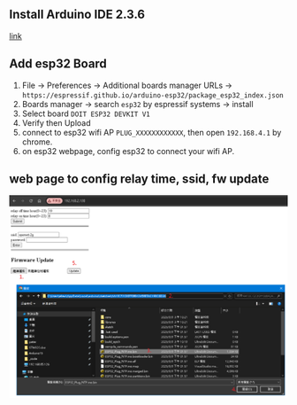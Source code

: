 ## Install Arduino IDE 2.3.6
[link](https://www.arduino.cc/en/software/)  

## Add esp32 Board
1. File -> Preferences -> Additional boards manager URLs -> `https://espressif.github.io/arduino-esp32/package_esp32_index.json`  
2. Boards manager -> search `esp32` by espressif systems -> install  
3. Select board `DOIT ESP32 DEVKIT V1`  
4. Verify then Upload  
5. connect to esp32 wifi AP `PLUG_XXXXXXXXXXXX`, then open `192.168.4.1` by chrome.  
6. on esp32 webpage, config esp32 to connect your wifi AP.  

## web page to config relay time, ssid, fw update
![IMAGE ALT TEXT HERE](./img/fw_update.png)  
